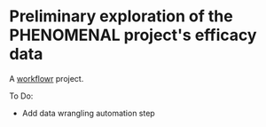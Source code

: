 # Preliminary exploration of the PHENOMENAL project's efficacy data

A [workflowr][] project.

[workflowr]: https://github.com/workflowr/workflowr

To Do:
- Add data wrangling automation step
